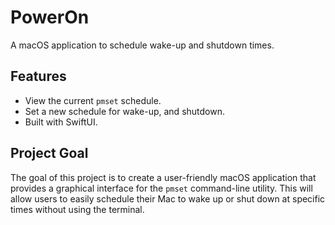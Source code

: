 # PowerOn

A macOS application to schedule wake-up and shutdown times.

## Features

*   View the current `pmset` schedule.
*   Set a new schedule for wake-up, and shutdown.
*   Built with SwiftUI.

## Project Goal

The goal of this project is to create a user-friendly macOS application that provides a graphical interface for the `pmset` command-line utility. This will allow users to easily schedule their Mac to wake up or shut down at specific times without using the terminal.
